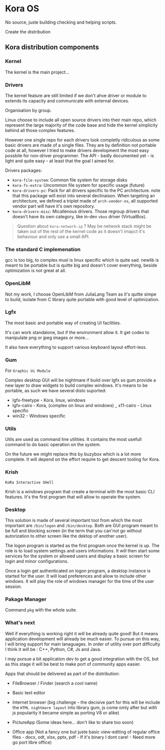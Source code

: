 
# Kora OS

 No source, juste building checking and helping scripts.

 Create the distribution


## Kora distribution components

### Kernel

 The kernel is the main project...

### Drivers

 The kernel feature are still limited if we don't ahve driver or module to
 extends its capacity and communicate with external devices.

 Organisation by group.

 Linux choose to include all open source drivers into their main repo, which
 represent the large majority of the code base and hide the kernel simplicity behind all those complex features.

 However one single repo for each drivers look completly ridiculous as some basic drivers are made of a single files. They are by definition not portable code at all, however I tried to make drivers development the most
 easy possbile for non-driver programmer. The API - badly documented yet - is light and quite easy - at least that the goal I aimed for.

 Drivers packages:

  - `kora-file-system`: Common file system for storage disks
  - `kora-fs-extra`: Uncommon file system for specific usage (future)
  - `kora-drivers-pc`: Pack for all drivers specific to the PC architecture.
    note that this package will exist into several declinaison.
    When targeting an architecture, we defined a triplet made of `arch-vendor-os`, all supported vendor part will have it's own repository.
  - `kora-drivers-misc`: Micallenous drivers. Those regroup drivers that doesn't have its own category, like in-dev `vbox` driver (VirtualBox).

 > Question about `kora-network-ip` ? May be network stack might be taken out of the rest of the kernel code as it doesn't imapct it's behaviour and only use a small API.


### The standard C implemenation

 gcc is too big, to complex
 musl is linux specific which is quite sad.
 newlib is meant to be portable but is quitte big and doesn't cover everything, beside optimization is not great at all.

### OpenLibM

 Not my work, I choose OpenLibM from JuliaLang Team as it's quitte simpe to build, isolate from C library quite portable with good level of optimization.

### Lgfx

 The most basic and portable way of creating UI facilities.

 It's can work standalone, but if the environment allow it. It get codex to manipulate png or jpeg images or more...

 It also have everything to support various keyboard layout effort-less.


### Gum

 For `Graphic Ui Module`

 Complex desktop GUI will be nightmare if build over lgfx so gum provide a new layer to draw widgets to build complex windows.
 It's means to be portable, as such we have several disto suported:
  - lgfx-freetype   - Kora, linux, windows
  - lgfx-cairo      - Kora, (complex on linux and windows)
  _ x11-cairo       - Linux specific
  - win32           - Windows specific



### Utils

 Utils are used as command line utilities. It contains the most usefull command to do basic operation on the system.

 On the future we might replace this by buzybox which is a lot more complete.
 It will depend on the effort require to get descent tooling for Kora.

### Krish

 `KoRa Interactive SHell`

 Krish is a windows program that create a terminal with the most basic CLI features.
 It's the first program that will allow to operate the system.


### Desktop

 This solution is made of several important tool from which the most important are `/bin/logon` and `/bin/desktop`. Both are GUI program meant to be full and blocking screen (in the term that you can'not go without autorization to other screen like the dektop of another user).

 The logon program is started as the first program once the kernel is up.
 The role is to load system settings and users informations.
 It will then start some services for the system or allowed users and display a basic screen for login and minor configurations.

 Once a login get authenticated on logon program, a desktop instance is started for the user. It will load preferences and allow to include other windows. It will play the role of windows manager for the time of the user session.

### Pakage Manager

 Command `pkg` with the whole suite.


### What's next

 Well if everything is working right it will be already quite good!
 But it means application development will already be much easier. To pursue on this way, I will bring support for main lanaguages. In order of utility over port difficulty I think it will be : C++, Python, C#, Js and Java.

 I may pursue a bit application dev to get a good integration with the OS, but as this stage it will be best to make port of community apps easier.

 Apps that should be delivered as part of the distribution:

 - FileBrowser / Finder (search a cool name)
 - Basic text editor
 - Internet browser (big challenge - the decisive part for this will be include the `HTML nightmare layout` into library gum, js come omly after but with js popularity it became simple as porting V8 or alike)

 - PictureApp (Some ideas here... don't like to share too soon)
 - Office app (Not a fancy one but juste basic view-editing of regular office files - docx, odt, xlsx, pptx, pdf - If it's binary I dont care! - Need more go port libre office)

